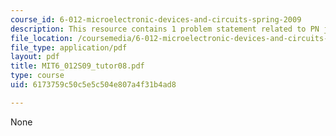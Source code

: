 ```yaml
---
course_id: 6-012-microelectronic-devices-and-circuits-spring-2009
description: This resource contains 1 problem statement related to PN junction diode.
file_location: /coursemedia/6-012-microelectronic-devices-and-circuits-spring-2009/6173759c50c5e5c504e807a4f31b4ad8_MIT6_012S09_tutor08.pdf
file_type: application/pdf
layout: pdf
title: MIT6_012S09_tutor08.pdf
type: course
uid: 6173759c50c5e5c504e807a4f31b4ad8

---
```

None